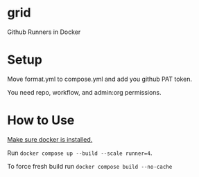 # grid
Github Runners in Docker


# Setup

Move format.yml to compose.yml and add you github PAT token.

You need repo, workflow, and admin:org permissions.

# How to Use

[Make sure docker is installed.](https://docs.docker.com/engine/install/ubuntu/)

Run `docker compose up --build --scale runner=4`.

To force fresh build run `docker compose build --no-cache`